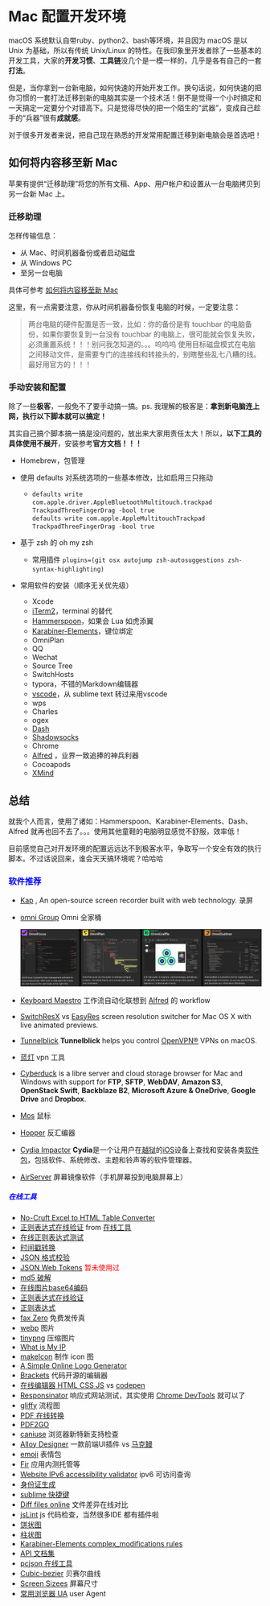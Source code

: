 # Mac 配置开发环境

macOS 系统默认自带ruby、python2、bash等环境，并且因为 macOS 是以 Unix 为基础，所以有传统 Unix/Linux 的特性。在我印象里开发者除了一些基本的开发工具，大家的**开发习惯**、**工具链**没几个是一模一样的，几乎是各有自己的一套**打法**。

但是，当你拿到一台新电脑，如何快速的开始开发工作。换句话说，如何快速的把你习惯的一套打法迁移到新的电脑其实是一个技术活！倒不是觉得一个小时搞定和一天搞定一定要分个对错高下。只是觉得尽快的把一个陌生的“武器”，变成自己趁手的“兵器”很有**成就感**。

对于很多开发者来说，把自己现在熟悉的开发常用配置迁移到新电脑会是首选吧！

## 如何将内容移至新 Mac

苹果有提供“迁移助理”将您的所有文稿、App、用户帐户和设置从一台电脑拷贝到另一台新 Mac 上。

### 迁移助理

怎样传输信息：

- 从 Mac、时间机器备份或者启动磁盘
- 从 Windows PC
- 至另一台电脑

具体可参考 [如何将内容移至新 Mac](https://support.apple.com/zh-cn/HT204350)

这里，有一点需要注意，你从时间机器备份恢复电脑的时候，一定要注意：
> 两台电脑的硬件配置是否一致，比如：你的备份是有 touchbar 的电脑备份，如果你要恢复到一台没有 touchbar 的电脑上，很可能就会恢复失败，必须重置系统！！！别问我怎知道的。。。呜呜呜
> 使用目标磁盘模式在电脑之间移动文件，是需要专门的连接线和转接头的，别瞎整些乱七八糟的线。最好用官方的！！！




### 手动安装和配置

除了一些**极客**，一般免不了要手动搞一搞。ps.  我理解的极客是：**拿到新电脑连上网，执行以下脚本就可以搞定！**

其实自己搞个脚本搞一搞是没问题的，放出来大家用责任太大！所以，**以下工具的具体使用不展开**，安装参考**官方文档！！！**

- Homebrew，包管理

- 使用 defaults 对系统选项的一些基本修改，比如启用三只拖动

  - ```shell
    defaults write com.apple.driver.AppleBluetoothMultitouch.trackpad TrackpadThreeFingerDrag -bool true
    defaults write com.apple.AppleMultitouchTrackpad TrackpadThreeFingerDrag -bool true
    ```

    

- 基于 zsh 的 oh my zsh

  - 常用插件 `plugins=(git osx autojump zsh-autosuggestions zsh-syntax-highlighting)`

    

- 常用软件的安装（顺序无关优先级）

  - Xcode
  - [iTerm2](https://iterm2.com/documentation.html)，terminal 的替代
  - [Hammerspoon](http://www.hammerspoon.org/)，如果会 Lua 如虎添翼
  - [Karabiner-Elements](https://karabiner-elements.pqrs.org/)，键位绑定
  - OmniPlan
  - QQ
  - Wechat
  - Source Tree
  - SwitchHosts
  - typora，不错的Markdown编辑器
  - [vscode](https://code.visualstudio.com/docs/languages/javascript#_automatic-type-acquisition)，从 sublime text 转过来用vscode
  - wps
  - Charles
  - ogex
  - [Dash](https://kapeli.com/dash)
  - [Shadowsocks](https://github.com/shadowsocks)
  - Chrome
  - [Alfred](https://www.alfredapp.com/) ，业界一致追捧的神兵利器
  - Cocoapods
  - [XMind](https://www.xmind.net/)
  
  


## 总结

就我个人而言，使用了诸如：Hammerspoon、Karabiner-Elements、Dash、Alfred 就再也回不去了。。。使用其他童鞋的电脑明显感觉不舒服，效率低！

目前感觉自己对开发环境的配置远远达不到极客水平，争取写一个安全有效的执行脚本。不过话说回来，谁会天天搞环境呢？哈哈哈



### <font color=blue>软件推荐</font>

- [Kap](https://getkap.co/) , An open-source screen recorder built with web technology. 录屏

- [omni Group](https://www.omnigroup.com/) Omni 全家桶

  <img src="../../assets/image-20210910164240075.png" alt="image-20210910164240075" style="zoom:80%;" />

- [Keyboard Maestro](https://www.keyboardmaestro.com/main/) 工作流自动化联想到 [Alfred](https://www.alfredapp.com/) 的 workflow
- [SwitchResX](https://www.madrau.com/)  vs [EasyRes](http://easyresapp.com/) screen resolution switcher for Mac OS X with live animated previews.
- [Tunnelblick](https://tunnelblick.net/downloads.html) **Tunnelblick** helps you control [OpenVPN®](https://openvpn.net/community) VPNs on macOS.  
- [蓝灯](https://getlantern.org/zh_CN/index.html) vpn 工具
- [Cyberduck](https://cyberduck.io/download/) is a libre server and cloud storage browser for Mac and Windows with support for **FTP**, **SFTP**, **WebDAV**, **Amazon S3**, **OpenStack Swift**, **Backblaze B2**, **Microsoft Azure & OneDrive**, **Google Drive** and **Dropbox**.
- [Mos](https://mos.caldis.me/) 鼠标
- [Hopper](https://www.hopperapp.com/) 反汇编器
- [Cydia Impactor](http://www.cydiaimpactor.com/) **Cydia**是一个让用户在[越狱](https://zh.wikipedia.org/wiki/IOS越獄)的[iOS](https://zh.wikipedia.org/wiki/IOS)设备上查找和安装各类[软件包](https://zh.wikipedia.org/wiki/软件包)，包括软件、系统修改、主题和铃声等的软件管理器。
- [AirServer](https://www.airserver.com/) 屏幕镜像软件（手机屏幕投到电脑屏幕上）



##### <font color=blue>在线工具</font>

- [No-Cruft Excel to HTML Table Converter](http://pressbin.com/tools/excel_to_html_table/index.html)
- [正则表达式在线验证](https://tool.lu/regex/) from [在线工具](https://tool.lu/)
- [在线正则表达式测试](https://tool.oschina.net/regex/)
- [时间戳转换](https://tool.lu/timestamp/)
- [JSON 格式校验](https://www.bejson.com/)
- [JSON Web Tokens](https://jwt.io/) <font color=red>暂未使用过</font>
- [md5 破解](https://www.cmd5.com/)
- [在线图片base64编码](http://ouapi.com/tool/imgtob)
- [正则表达式在线验证](https://regexr.com/)
- [正则表达式](https://tool.oschina.net/uploads/apidocs/jquery/regexp.html)
- [fax Zero](https://faxzero.com/) 免费发传真
- [webp](https://isparta.github.io/compare-webp/index.html#12345) 图片
- [tinypng](https://tinypng.com/) 压缩图片
- [What is My IP](https://githubusercontent.com.ipaddress.com/raw.githubusercontent.com)
- [makeIcon](http://www.makeicon.cc/) 制作 icon 图
- [A Simple Online Logo Generator](https://www.logoly.pro/#/)
- [Brackets](https://brackets.io/) 代码开源的编辑器
- [在线编辑器 HTML CSS JS](https://jsbin.com/?html,output) vs [codepen](https://codepen.io/)
- [Responsinator](http://www.responsinator.com/) 响应式网站测试，其实使用 [Chrome DevTools](https://developer.chrome.com/docs/devtools/#resource-network-timing) 就可以了
- [gliffy](https://www.gliffy.com/) 流程图
- [PDF 在线转换](http://wordtopdf.55.la/)
- [PDF2GO](https://www.pdf2go.com/zh)
- [caniuse](https://caniuse.com/) 浏览器新特新支持检查
- [Alloy Designer](http://alloyteam.github.io/AlloyDesigner/) 一款前端UI插件 vs [马克鳗](http://www.getmarkman.com/)
- [emoji](https://emojipedia.org/fire/) 表情包
- [Fir](https://www.betaqr.com/) 应用内测托管等
- [Website IPv6 accessibility validator](http://ipv6-test.com/validate.php?) ipv6 可访问查询
- [身份证生成](http://sfz.uzuzuz.com/?region=420100&year=2015&month=6&day=2&sex=2)
- [sublime 快捷键](http://sublime.emptystack.net/)
- [Diff files online](https://www.mergely.com/) 文件差异在线对比
- [jsLint](https://www.jslint.com/) js 代码检查，当然很多IDE 都有插件啦
- [饼状图](http://www.lizibuluo.com/bing/)
- [柱状图](http://charts.udpwork.com/)
- [Karabiner-Elements complex_modifications rules](https://ke-complex-modifications.pqrs.org/)
- [API 文档集](https://tool.oschina.net/apidocs/#J)
- [pcjson 在线工具](http://www.pcjson.com/json2get/)
- [Cubic-bezier](https://cubic-bezier.com/#.17,.67,.83,.67) 贝赛尔曲线
- [Screen Sizees](https://screensiz.es/) 屏幕尺寸
- [常用浏览器 UA](https://uutool.cn/info-ua/) user Agent

